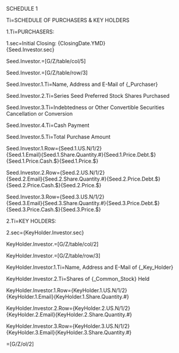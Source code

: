 SCHEDULE 1

Ti=SCHEDULE OF PURCHASERS & KEY HOLDERS

1.Ti=PURCHASERS:

1.sec=Initial Closing: {ClosingDate.YMD} <br>{Seed.Investor.sec}

Seed.Investor.=[G/Z/table/col/5]

Seed.Investor.=[G/Z/table/row/3]


Seed.Investor.1.Ti=Name, Address and E-Mail of {_Purchaser} 

Seed.Investor.2.Ti=Series Seed Preferred Stock Shares Purchased

Seed.Investor.3.Ti=Indebtedness or Other Convertible Securities Cancellation or Conversion

Seed.Investor.4.Ti=Cash Payment

Seed.Investor.5.Ti=Total Purchase Amount

Seed.Investor.1.Row=<tr><td>{Seed.1.US.N/1/2}<br>{Seed.1.Email}</td><td>{Seed.1.Share.Quantity.#}</td><td>{Seed.1.Price.Debt.$}</td><td>{Seed.1.Price.Cash.$}</td><td>{Seed.1.Price.$}</td></tr>

Seed.Investor.2.Row=<tr><td>{Seed.2.US.N/1/2}<br>{Seed.2.Email}</td><td>{Seed.2.Share.Quantity.#}</td><td>{Seed.2.Price.Debt.$}</td><td>{Seed.2.Price.Cash.$}</td><td>{Seed.2.Price.$}</td></tr>

Seed.Investor.3.Row=<tr><td>{Seed.3.US.N/1/2}<br>{Seed.3.Email}</td><td>{Seed.3.Share.Quantity.#}</td><td>{Seed.3.Price.Debt.$}</td><td>{Seed.3.Price.Cash.$}</td><td>{Seed.3.Price.$}</td></tr>

2.Ti=KEY HOLDERS:

2.sec={KeyHolder.Investor.sec}

KeyHolder.Investor.=[G/Z/table/col/2]

KeyHolder.Investor.=[G/Z/table/row/3]


KeyHolder.Investor.1.Ti=Name, Address and E-Mail of {_Key_Holder}

KeyHolder.Investor.2.Ti=Shares of {_Common_Stock} Held
 
KeyHolder.Investor.1.Row=<tr><td>{KeyHolder.1.US.N/1/2}<br>{KeyHolder.1.Email}</td><td>{KeyHolder.1.Share.Quantity.#}</td></tr>

KeyHolder.Investor.2.Row=<tr><td>{KeyHolder.2.US.N/1/2}<br>{KeyHolder.2.Email}</td><td>{KeyHolder.2.Share.Quantity.#}</td></tr>

KeyHolder.Investor.3.Row=<tr><td>{KeyHolder.3.US.N/1/2}<br>{KeyHolder.3.Email}</td><td>{KeyHolder.3.Share.Quantity.#}</td></tr>

=[G/Z/ol/2]
